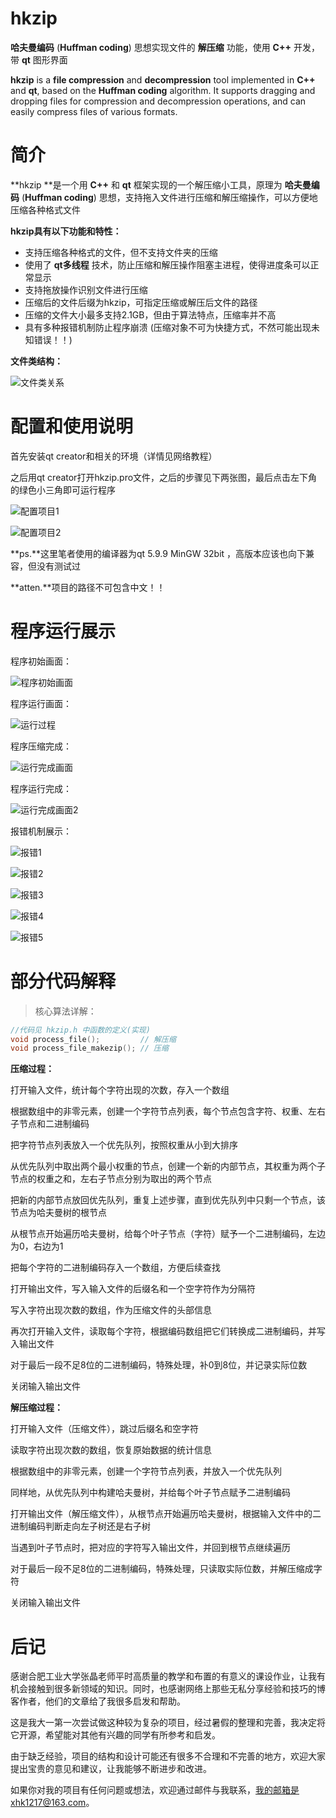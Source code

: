 # hkzip
**哈夫曼编码** (**Huffman coding**) 思想实现文件的 **解压缩** 功能，使用 **C++** 开发，带 **qt** 图形界面

**hkzip** is a **file compression** and **decompression** tool implemented in **C++** and **qt**, based on the **Huffman coding** algorithm. It supports dragging and dropping files for compression and decompression operations, and can easily compress files of various formats.



# 简介

**hkzip **是一个用 **C++** 和 **qt** 框架实现的一个解压缩小工具，原理为 **哈夫曼编码** (**Huffman coding**)  思想，支持拖入文件进行压缩和解压缩操作，可以方便地压缩各种格式文件

**hkzip具有以下功能和特性：**

- 支持压缩各种格式的文件，但不支持文件夹的压缩
- 使用了 **qt多线程** 技术，防止压缩和解压操作阻塞主进程，使得进度条可以正常显示
- 支持拖放操作识别文件进行压缩
- 压缩后的文件后缀为hkzip，可指定压缩或解压后文件的路径
- 压缩的文件大小最多支持2.1GB，但由于算法特点，压缩率并不高
- 具有多种报错机制防止程序崩溃
  (压缩对象不可为快捷方式，不然可能出现未知错误！！)

**文件类结构：**

![文件类关系](./resources/文件类关系.png)



# 配置和使用说明

首先安装qt creator和相关的环境（详情见网络教程）

之后用qt creator打开hkzip.pro文件，之后的步骤见下两张图，最后点击左下角的绿色小三角即可运行程序

![配置项目1](./resources/配置项目1.png)

![配置项目2](./resources/配置项目2.png)

**ps.**这里笔者使用的编译器为qt 5.9.9 MinGW 32bit ，高版本应该也向下兼容，但没有测试过

**atten.**项目的路径不可包含中文！！



# 程序运行展示

程序初始画面：

![程序初始画面](./resources/程序初始画面.png)

程序运行画面：

![运行过程](./resources/运行过程.png)

程序压缩完成：

![运行完成画面](./resources/运行完成画面.png)

程序运行完成：

![运行完成画面2](./resources/运行完成画面2.png)

报错机制展示：

![报错1](./resources/报错1.png)

![报错2](./resources/报错2.png)

![报错3](./resources/报错3.png)

![报错4](./resources/报错4.png)

![报错5](./resources/报错5.png)



# 部分代码解释

> 核心算法详解：

```C++
//代码见 hkzip.h 中函数的定义(实现)
void process_file();         // 解压缩
void process_file_makezip(); // 压缩
```

**压缩过程：**

打开输入文件，统计每个字符出现的次数，存入一个数组

根据数组中的非零元素，创建一个字符节点列表，每个节点包含字符、权重、左右子节点和二进制编码

把字符节点列表放入一个优先队列，按照权重从小到大排序

从优先队列中取出两个最小权重的节点，创建一个新的内部节点，其权重为两个子节点的权重之和，左右子节点分别为取出的两个节点

把新的内部节点放回优先队列，重复上述步骤，直到优先队列中只剩一个节点，该节点为哈夫曼树的根节点

从根节点开始遍历哈夫曼树，给每个叶子节点（字符）赋予一个二进制编码，左边为0，右边为1

把每个字符的二进制编码存入一个数组，方便后续查找

打开输出文件，写入输入文件的后缀名和一个空字符作为分隔符

写入字符出现次数的数组，作为压缩文件的头部信息

再次打开输入文件，读取每个字符，根据编码数组把它们转换成二进制编码，并写入输出文件

对于最后一段不足8位的二进制编码，特殊处理，补0到8位，并记录实际位数

关闭输入输出文件

**解压缩过程：**

打开输入文件（压缩文件），跳过后缀名和空字符

读取字符出现次数的数组，恢复原始数据的统计信息

根据数组中的非零元素，创建一个字符节点列表，并放入一个优先队列

同样地，从优先队列中构建哈夫曼树，并给每个叶子节点赋予二进制编码

打开输出文件（解压缩文件），从根节点开始遍历哈夫曼树，根据输入文件中的二进制编码判断走向左子树还是右子树

当遇到叶子节点时，把对应的字符写入输出文件，并回到根节点继续遍历

对于最后一段不足8位的二进制编码，特殊处理，只读取实际位数，并解压缩成字符

关闭输入输出文件



# 后记

感谢合肥工业大学张晶老师平时高质量的教学和布置的有意义的课设作业，让我有机会接触到很多新领域的知识。同时，也感谢网络上那些无私分享经验和技巧的博客作者，他们的文章给了我很多启发和帮助。

这是我大一第一次尝试做这种较为复杂的项目，经过暑假的整理和完善，我决定将它开源，希望能对其他有兴趣的同学有所参考和启发。

由于缺乏经验，项目的结构和设计可能还有很多不合理和不完善的地方，欢迎大家提出宝贵的意见和建议，让我能够不断进步和改进。

如果你对我的项目有任何问题或想法，欢迎通过邮件与我联系，我的邮箱是xhk1217@163.com。



